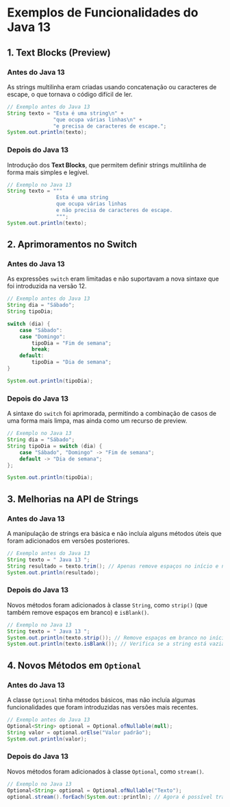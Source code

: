 # Exemplos de Funcionalidades do Java 13

## 1. Text Blocks (Preview)

### Antes do Java 13
As strings multilinha eram criadas usando concatenação ou caracteres de escape, o que tornava o código difícil de ler.

```java
// Exemplo antes do Java 13
String texto = "Esta é uma string\n" +
               "que ocupa várias linhas\n" +
               "e precisa de caracteres de escape.";
System.out.println(texto);
```

### Depois do Java 13
Introdução dos **Text Blocks**, que permitem definir strings multilinha de forma mais simples e legível.

```java
// Exemplo no Java 13
String texto = """
                Esta é uma string
                que ocupa várias linhas
                e não precisa de caracteres de escape.
                """;
System.out.println(texto);
```

## 2. Aprimoramentos no Switch

### Antes do Java 13
As expressões `switch` eram limitadas e não suportavam a nova sintaxe que foi introduzida na versão 12.

```java
// Exemplo antes do Java 13
String dia = "Sábado";
String tipoDia;

switch (dia) {
    case "Sábado":
    case "Domingo":
        tipoDia = "Fim de semana";
        break;
    default:
        tipoDia = "Dia de semana";
}

System.out.println(tipoDia);
```

### Depois do Java 13
A sintaxe do `switch` foi aprimorada, permitindo a combinação de casos de uma forma mais limpa, mas ainda como um recurso de preview.

```java
// Exemplo no Java 13
String dia = "Sábado";
String tipoDia = switch (dia) {
    case "Sábado", "Domingo" -> "Fim de semana";
    default -> "Dia de semana";
};

System.out.println(tipoDia);
```

## 3. Melhorias na API de Strings

### Antes do Java 13
A manipulação de strings era básica e não incluía alguns métodos úteis que foram adicionados em versões posteriores.

```java
// Exemplo antes do Java 13
String texto = " Java 13 ";
String resultado = texto.trim(); // Apenas remove espaços no início e no fim
System.out.println(resultado);
```

### Depois do Java 13
Novos métodos foram adicionados à classe `String`, como `strip()` (que também remove espaços em branco) e `isBlank()`.

```java
// Exemplo no Java 13
String texto = " Java 13 ";
System.out.println(texto.strip()); // Remove espaços em branco no início e no fim
System.out.println(texto.isBlank()); // Verifica se a string está vazia ou em branco
```

## 4. Novos Métodos em `Optional`

### Antes do Java 13
A classe `Optional` tinha métodos básicos, mas não incluía algumas funcionalidades que foram introduzidas nas versões mais recentes.

```java
// Exemplo antes do Java 13
Optional<String> optional = Optional.ofNullable(null);
String valor = optional.orElse("Valor padrão");
System.out.println(valor);
```

### Depois do Java 13
Novos métodos foram adicionados à classe `Optional`, como `stream()`.

```java
// Exemplo no Java 13
Optional<String> optional = Optional.ofNullable("Texto");
optional.stream().forEach(System.out::println); // Agora é possível transformar um Optional em um Stream.
```